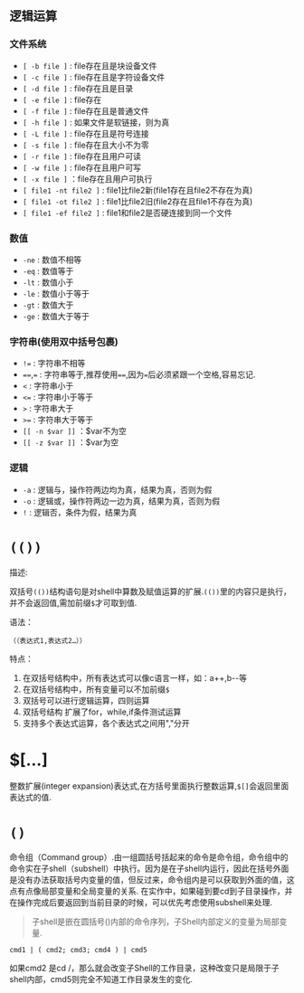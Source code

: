 ## 逻辑运算
### 文件系统
- `[ -b file ]` : file存在且是块设备文件
- `[ -c file ]` : file存在且是字符设备文件
- `[ -d file ]` : file存在且是目录
- `[ -e file ]` : file存在
- `[ -f file ]` : file存在且是普通文件
- `[ -h file ]` : 如果文件是软链接，则为真
- `[ -L file ]` : file存在且是符号连接
- `[ -s file ]` : file存在且大小不为零
- `[ -r file ]` : file存在且用户可读
- `[ -w file ]` : file存在且用户可写
- `[ -x file ]` ：file存在且用户可执行
- `[ file1 -nt file2 ]` : file1比file2新(file1存在且file2不存在为真)
- `[ file1 -ot file2 ]` : file1比file2旧(file2存在且file1不存在为真)
- `[ file1 -ef file2 ]` : file1和file2是否硬连接到同一个文件
### 数值
- `-ne` : 数值不相等
- `-eq` : 数值等于
- `-lt` : 数值小于
- `-le` : 数值小于等于
- `-gt` : 数值大于
- `-ge` : 数值大于等于
### 字符串(使用双中括号包裹)
- `!=` : 字符串不相等
- `==`,`=` : 字符串等于,推荐使用`==`,因为`=`后必须紧跟一个空格,容易忘记.
- `<` : 字符串小于
- `<=` : 字符串小于等于
- `>` : 字符串大于
- `>=` : 字符串大于等于
- `[[ -n $var ]]` ：$var不为空
- `[[ -z $var ]]` ：$var为空
### 逻辑
- `-a` : 逻辑与，操作符两边均为真，结果为真，否则为假
- `-o` : 逻辑或，操作符两边一边为真，结果为真，否则为假
- `!` : 逻辑否，条件为假，结果为真

# `(())`

描述:

双括号`(())`结构语句是对shell中算数及赋值运算的扩展.`(())`里的内容只是执行，并不会返回值,需加前缀`$`才可取到值.

语法：

    （（表达式1,表达式2…））

特点：

1. 在双括号结构中，所有表达式可以像c语言一样，如：a++,b--等
1. 在双括号结构中，所有变量可以不加前缀`$`
1. 双括号可以进行逻辑运算，四则运算
1. 双括号结构 扩展了for，while,if条件测试运算
1. 支持多个表达式运算，各个表达式之间用","分开

# $[...]

整数扩展(integer expansion)表达式,在方括号里面执行整数运算,`$[]`会返回里面表达式的值.

# `()`

命令组（Command group）.由一组圆括号括起来的命令是命令组，命令组中的命令实在子shell（subshell）中执行。因为是在子shell内运行，因此在括号外面是没有办法获取括号内变量的值，但反过来，命令组内是可以获取到外面的值，这点有点像局部变量和全局变量的关系.
在实作中，如果碰到要cd到子目录操作，并在操作完成后要返回到当前目录的时候，可以优先考虑使用subshell来处理.

> 子shell是嵌在圆括号()内部的命令序列，子Shell内部定义的变量为局部变量.

```shell
cmd1 | ( cmd2; cmd3; cmd4 ) | cmd5
```
如果cmd2 是cd /，那么就会改变子Shell的工作目录，这种改变只是局限于子shell内部，cmd5则完全不知道工作目录发生的变化.
